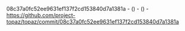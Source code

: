 08c37a0fc52ee9631ef137f2cd153840d7a1381a -  () -  () - https://github.com/project-topaz/topaz/commit/08c37a0fc52ee9631ef137f2cd153840d7a1381a

